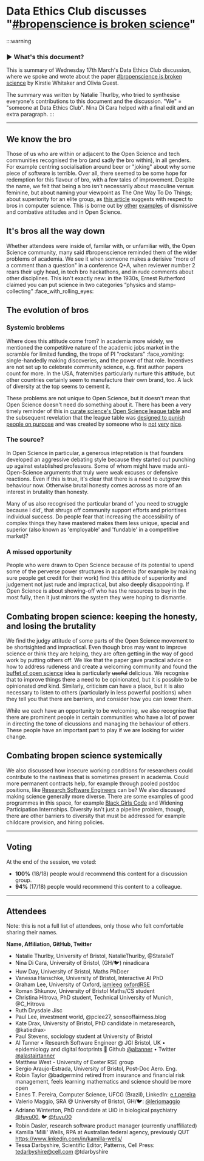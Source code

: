 # Data Ethics Club discusses "[#bropenscience is broken science](https://thepsychologist.bps.org.uk/volume-33/november-2020/bropenscience-broken-science)"

:::warning
<!--Please don't edit this warning panel-->
### :arrow_forward: What's this document?
This is summary of Wednesday 17th March's Data Ethics Club discussion, where we spoke and wrote about the paper [#bropenscience is broken science](https://thepsychologist.bps.org.uk/volume-33/november-2020/bropenscience-broken-science) by Kirstie Whitaker and Olivia Guest.

The summary was written by Natalie Thurlby, who tried to synthesise everyone's contributions to this document and the discussion. "We" = "someone at Data Ethics Club". Nina Di Cara helped with a final edit and an extra paragraph.
:::

---

## We know the bro
Those of us who are within or adjacent to the Open Science and tech communities recognised the bro (and sadly the bro within), in all genders. For example centring socialisation around beer or "joking" about why some piece of software is terrible. 
Over all, there seemed to be some hope for redemption for this flavour of bro, with a few tales of improvement. 
Despite the name, we felt that being a bro isn't necessarily about masculine versus feminine, but about naming your viewpoint as The One Way To Do Things; about superiority for an elite group, as [this article](https://ieeexplore.ieee.org/document/6502624) suggests with respect to bros in computer science. 
This is borne out by [other]() [examples](https://joelemartinez.com/2016/12/28/whiteness-in-statistics/) of dismissive and combative attitudes and in Open Science.

## It's bros all the way down
Whether attendees were inside of, familar with, or unfamiliar with, the Open Science community, many said #bropenscience reminded them of the wider problems of academia. 
We see it when someone makes a derisive "more of a comment than a question" in a conference Q+A, when reviewer number 2 rears their ugly head, in tech bro hackathons, and in rude comments about other disciplines. 
This isn't exactly new: in the 1930s, Ernest Rutherford claimed you can put science in two categories “physics and stamp-collecting” :face_with_rolling_eyes: 

## The evolution of bros 
### Systemic broblems
Where does this attitude come from? 
In academia more widely, we mentioned the competitive nature of the academic jobs market in the scramble for limited funding, the trope of PI "rockstars" :face_vomiting: single-handedly making discoveries, and the power of that role. 
Incentives are not set up to celebrate community science, e.g. first author papers count for more. 
In the USA, fraternities particularly nurture this attitude, but other countries certainly seem to manufacture their own brand, too. A lack of diversity at the top seems to cement it.

These problems are not unique to Open Science, but it doesn't mean that Open Science doesn't need do something about it.
There has been a very timely reminder of this in [curate science's Open Science league table](https://twitter.com/curatescience/status/1371927234899017731) and the subsequent revelation that the league table was [designed to punish people on purpose](https://twitter.com/curatescience/status/1372628395457179648) and was created by someone who is [not](https://twitter.com/curatescience/status/1372581803232493569) [very](https://twitter.com/SimoneSchnall/status/1372574478148964354) [nice](https://twitter.com/eplebel/status/1341546643909451779).

### The source?
In Open Science in particular, a generous intepretation is that founders developed an aggressive debating style because they started out punching up against established professors. 
Some of whom might have made anti-Open-Science arguments that truly were weak excuses or defensive reactions. 
Even if this is true, it's clear that there is a need to outgrow this behaviour now. 
Otherwise brutal honesty comes across as more of an interest in brutality than honesty.

Many of us also recognised the particular brand of 'you need to struggle because I did', that shrugs off community support efforts and prioritises individual success. Do people fear that increasing the accessibility of complex things they have mastered makes them less unique, special and superior (also known as 'employable' and 'fundable' in a competitive market)?

### A missed opportunity
People who were drawn to Open Science because of its potential to upend some of the perverse power structures in academia (for example by making sure people get credit for their work) find this attitude of superiority and judgement not just rude and impractical, but also deeply disappointing. 
If Open Science is about showing-off who has the resources to buy in the most fully, then it just mirrors the system they were hoping to dismantle.

## Combating bropen science: keeping the honesty, and losing the brutality
We find the judgy attitude of some parts of the Open Science movement to be shortsighted and impractical.
Even though bros may want to improve science or think they are helping, they are often getting in the way of good work by putting others off.
We like that the paper gave practical advice on how to address rudeness and create a welcoming community and found the [buffet of open science](https://twitter.com/chbergma/status/1104338904646385665?s=20) idea is particularly ~~useful~~ delicious.
We recognise that to improve things there a need to be opinionated, but it is possible to be opinionated _and_ kind.
Similarly, criticism can have a place, but it is also necessary to listen to others (particularly in less powerful positions) when they tell you that there are barriers, and consider how you can lower them.

While we each have an opportunity to be welcoming, we also recognise that there are prominent people in certain communities who have a lot of power in directing the tone of dicussions and managing the behaviour of others. These people have an important part to play if we are looking for wider change. 

## Combating bropen science systemically
We also discussed how insecure working conditions for researchers could contribute to the nastiness that is sometimes present in academia. 
Could more permanent contracts help, for example through pooled postdoc positions, like [Research Software Engineers](https://society-rse.org/) can be?
We also discussed making science generally more diverse.
There are some examples of good programmes in this space, for example [Black Girls Code](https://www.blackgirlscode.com/) and Widening Participation Internships. 
Diversity isn't just a pipeline problem, though, there are other barriers to diversity that must be addressed for example childcare provision, and hiring policies.

---

## Voting

At the end of the session, we voted:

- __100%__ (18/18) people would recommend this content for a discussion group.
- __94%__ (17/18) people would recommend this content to a colleague.

---

## Attendees

Note: this is not a full list of attendees, only those who felt comfortable sharing their names.

__Name, Affiliation, GitHub, Twitter__
- Natalie Thurlby, University of Bristol, NatalieThurlby, @StatalieT
- Nina Di Cara, University of Bristol, (GH/:bird:) ninadicara
- Huw Day, University of Bristol, Maths PhDoer
- Vanessa Hanschke, University of Bristol, Interactive AI PhD
- Graham Lee, University of Oxford, [iamleeg](https://github.com/iamleeg) [oxfordRSE](https://github.com/oxfordrse)
- Roman Shkunov, University of Bristol Maths/CS student
- Christina Hitrova, PhD student, Technical University of Munich, @C_Hitrova
- Ruth Drysdale Jisc 
- Paul Lee, investment world, @pclee27, senseoffairness.blog
- Kate Drax, University of Bristol, PhD candidate in metaresearch, @katiedrax- 
- Paul Stevens, sociology student at University of Bristol
- Al Tanner • Research Software Engineer @ JGI Bristol, UK • epidemiology and digital footprints :hibiscus: Github [@altanner](https://github.com/altanner) • Twitter [@alastairtanner](https://twitter.com/alastairtanner)
- Matthew West - University of Exeter RSE group
- Sergio Araujo-Estrada, University of Bristol, Post-Doc Aero. Eng.
- Robin Taylor @badgermind retired from insurance and financial risk management, feels learning mathematics and science should be more open 
- Eanes T. Pereira, Computer Science, UFCG (Brazil), LinkedIn:  [e.t.pereira](https://www.linkedin.com/in/eanes-pereira-987580111/)  
- Valerio Maggio, SRA @ University of Bristol, GH/:bird:: [@leriomaggio](https://github.com/leriomaggio)  
- Adriano Winterton, PhD candidate at UiO in biological psychiatry [@fuyu00](https://github.com/fuyu00), :bird: [@fuyu00](https://twitter.com/fuyu00)
- Robin Dasler, research software product manager (currently unaffiliated)
- Kamilla 'Milli' Wells, RPA at Australian federal agency, previously QUT https://www.linkedin.com/in/kamilla-wells/
- Tessa Darbyshire, Scientific Editor, Patterns, Cell Press: tedarbyshire@cell.com @tdarbyshire 

